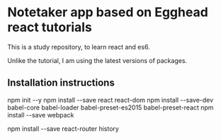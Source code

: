 Notetaker app based on Egghead react tutorials
==============================================

This is a study repository, to learn react and es6.

Unlike the tutorial, I am using the latest versions of packages.

Installation instructions
--------------------------
npm init --y
npm install --save react react-dom
npm install --save-dev babel-core babel-loader babel-preset-es2015 babel-preset-react
npm install --save webpack

npm install --save react-router history

